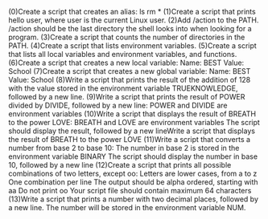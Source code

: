 (0)Create a script that creates an alias:
 ls
 rm *
(1)Create a script that prints hello user, where user is the current Linux user.
(2)Add /action to the PATH. /action should be the last directory the shell looks into when looking for a program.
(3)Create a script that counts the number of directories in the PATH.
(4)Create a script that lists environment variables.
(5)Create a script that lists all local variables and environment variables, and functions.
(6)Create a script that creates a new local variable:
Name: BEST
Value: School
(7)Create a script that creates a new global variable:
Name: BEST
Value: School
(8)Write a script that prints the result of the addition of 128 with the value stored in the environment variable TRUEKNOWLEDGE, followed by a new line.
(9)Write a script that prints the result of POWER divided by DIVIDE, followed by a new line:
POWER and DIVIDE are environment variables
(10)Write a script that displays the result of BREATH to the power LOVE:
BREATH and LOVE are environment variables
The script should display the result, followed by a new lineWrite a script that displays the result of BREATH to the power LOVE
(11)Write a script that converts a number from base 2 to base 10:
The number in base 2 is stored in the environment variable BINARY
The script should display the number in base 10, followed by a new line
(12)Create a script that prints all possible combinations of two letters, except oo:
Letters are lower cases, from a to z
One combination per line
The output should be alpha ordered, starting with aa
Do not print oo
Your script file should contain maximum 64 characters
(13)Write a script that prints a number with two decimal places, followed by a new line.
The number will be stored in the environment variable NUM.
